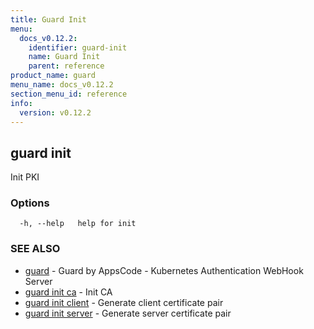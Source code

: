 ```yaml
---
title: Guard Init
menu:
  docs_v0.12.2:
    identifier: guard-init
    name: Guard Init
    parent: reference
product_name: guard
menu_name: docs_v0.12.2
section_menu_id: reference
info:
  version: v0.12.2
---
```


## guard init

Init PKI

### Options

```
  -h, --help   help for init
```

### SEE ALSO

* [guard](/docs/v0.12.2/reference/guard)	 - Guard by AppsCode - Kubernetes Authentication WebHook Server
* [guard init ca](/docs/v0.12.2/reference/guard_init_ca)	 - Init CA
* [guard init client](/docs/v0.12.2/reference/guard_init_client)	 - Generate client certificate pair
* [guard init server](/docs/v0.12.2/reference/guard_init_server)	 - Generate server certificate pair

